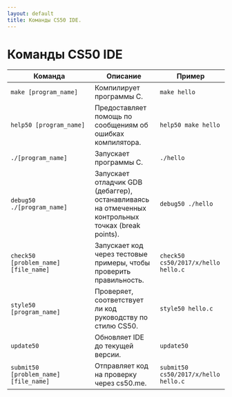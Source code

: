 ```yaml
---
layout: default
title: Команды CS50 IDE.
---
```


# Команды CS50 IDE

<table class="table table-striped">
    <thead>
    <tr>
        <th scope="col">Команда</th>
        <th scope="col" width="30%">Описание</th>
        <th scope="col">Пример</th>
    </tr>
    </thead>
    <tbody>
    <tr>
        <td><code>make [program_name]</code></td>
        <td>Компилирует программы C.</td>
        <td><code>make hello</code></td>
    </tr>
    <tr>
        <td><code>help50 [program_name]</code></td>
        <td>Предоставляет помощь по сообщениям об ошибках компилятора.</td>
        <td><code>help50 make hello</code></td>
    </tr>
    <tr>
        <td><code>./[program_name]</code></td>
        <td>Запускает программы C.</td>
        <td><code>./hello</code></td>
    </tr>
    <tr>
        <td><code>debug50 ./[program_name]</code></td>
        <td>Запускает отладчик GDB (дебаггер), останавливаясь на отмеченных контрольных точках (break points).</td>
        <td><code>debug50 ./hello</code></td>
    </tr>
    <tr>
        <td><code>check50 [problem_name] [file_name]</code></td>
        <td>Запускает код через тестовые примеры, чтобы проверить правильность.</td>
        <td><code>check50 cs50/2017/х/hello hello.c</code></td>
    </tr>
    <tr>
        <td><code>style50 [program_name]</code></td>
        <td>Проверяет, соответствует ли код руководству по стилю CS50.</td>
        <td><code>style50 hello.c</code></td>
    </tr>
    <tr>
        <td><code>update50</code></td>
        <td>Обновляет IDE до текущей версии.</td>
        <td><code>update50</code></td>
    </tr>
    <tr>
        <td><code>submit50 [problem_name] [file_name]</code></td>
        <td>Отправляет код на проверку через cs50.me.</td>
        <td><code>submit50 cs50/2017/х/hello hello.c</code></td>
    </tr>
    </tbody>
</table>